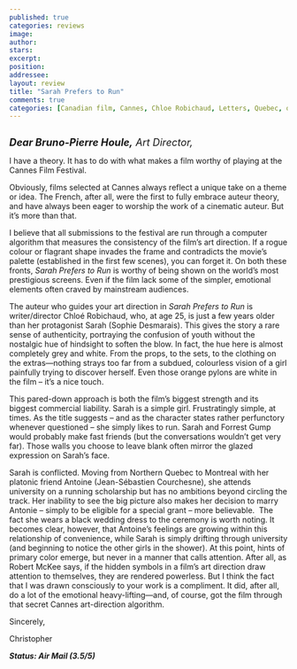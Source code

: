 ```yaml
---
published: true
categories: reviews
image:
author: 
stars: 
excerpt: 
position: 
addressee: 
layout: review
title: "Sarah Prefers to Run"
comments: true
categories: [Canadian film, Cannes, Chloe Robichaud, Letters, Quebec, queer]
---
```

<div><p><span class="full-image-block ssNonEditable"><span><a href="/letters/2013/6/11/sarah-prefers-to-run.html"><img src="http://static.squarespace.com/static/5005f6bcc4aa41161b33e89e/5329cf1fe4b07c068ebf74de/5329cf1fe4b07c068ebf7857/1370981369467/Sarah%20prefers%20to%20run.jpg" alt="" /></a></span></span></p>
<p><em><span style="font-size:130%;"><strong>Dear Bruno-Pierre Houle,</strong> Art Director,</span></em></p>
<p>I have a theory. It has to do with what makes a film worthy of playing at the Cannes Film Festival.</p>
<p>Obviously, films selected at Cannes always reflect a unique take on a theme or idea. The French, after all, were the first to fully embrace auteur theory, and have always been eager to worship the work of a cinematic auteur. But it&rsquo;s more than that. &nbsp;</p>
<p>I believe that all submissions to the festival are run through a computer algorithm that measures the consistency of the film&rsquo;s art direction. If a rogue colour or flagrant shape invades the frame and contradicts the movie&rsquo;s palette (established in the first few scenes), you can forget it. On both these fronts, <em>Sarah Prefers to Run</em> is worthy of being shown on the world&rsquo;s most prestigious screens. Even if the film lack some of the simpler, emotional elements often craved by mainstream audiences.</p>
<p>The auteur who guides your art direction in <em>Sarah Prefers to Run</em> is writer/director Chlo&eacute; Robichaud, who, at age 25, is just a few years older than her protagonist Sarah (Sophie Desmarais). This gives the story a rare sense of authenticity, portraying the confusion of youth without the nostalgic hue of hindsight to soften the blow. In fact, the hue here is almost completely grey and white. From the props, to the sets, to the clothing on the extras&mdash;nothing strays too far from a subdued, colourless vision of a girl painfully trying to discover herself. Even those orange pylons are white in the film &ndash; it&rsquo;s a nice touch.</p>
<p>This pared-down approach is both the film&rsquo;s biggest strength and its biggest commercial liability. Sarah is a simple girl. Frustratingly simple, at times. As the title suggests &ndash; and as the character states rather perfunctory whenever questioned &ndash; she simply likes to run. Sarah and Forrest Gump would probably make fast friends (but the conversations wouldn&rsquo;t get very far). Those walls you choose to leave blank often mirror the glazed expression on Sarah&rsquo;s face.</p>
<p>Sarah is conflicted. Moving from Northern Quebec to Montreal with her platonic friend Antoine (Jean-S&eacute;bastien Courchesne), she attends university on a running scholarship but has no ambitions beyond circling the track. Her inability to see the big picture also makes her decision to marry Antonie &ndash; simply to be eligible for a special grant &ndash; more believable.&nbsp; The fact she wears a black wedding dress to the ceremony is worth noting. It becomes clear, however, that Antoine&rsquo;s feelings are growing within this relationship of convenience, while Sarah is simply drifting through university (and beginning to notice the other girls in the shower). At this point, hints of primary color emerge, but never in a manner that calls attention. After all, as Robert McKee says, if the hidden symbols in a film&rsquo;s art direction draw attention to themselves, they are rendered powerless. But I think the fact that I was drawn consciously to your work is a compliment. It did, after all, do a lot of the emotional heavy-lifting&mdash;and, of course, got the film through that secret Cannes art-direction algorithm.</p>
<p>Sincerely,</p>
<p>Christopher</p>
<p><em><strong>Status: Air Mail (3.5/5)</strong></em></p></div>
